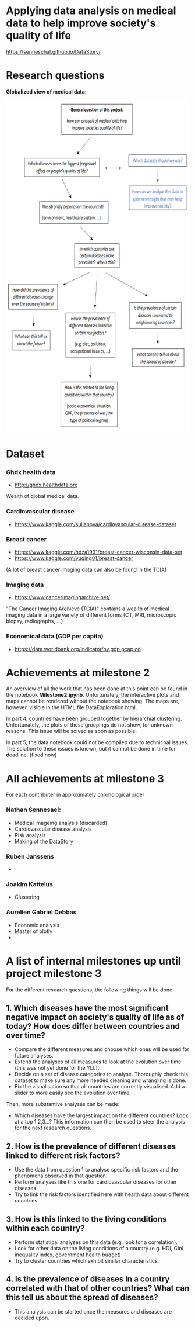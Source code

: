 # Applying data analysis on medical data to help improve society's quality of life

https://senneschal.github.io/DataStory/

# Research questions

**Globalized view of medical data:**

<p align="center">
<img src="https://github.com/Senneschal/Data_Science_Alliance/blob/master/Images/scheme.png" alt="alt text" width="700" height="910"></p>

# Dataset

### Ghdx health data 
* http://ghdx.healthdata.org

Wealth of global medical data.

### Cardiovascular disease
* https://www.kaggle.com/sulianova/cardiovascular-disease-dataset

### Breast cancer
* https://www.kaggle.com/hdza1991/breast-cancer-wisconsin-data-set
* https://www.kaggle.com/yuqing01/breast-cancer

(A lot of breast cancer imaging data can also be found in the TCIA)

### Imaging data
* https://www.cancerimagingarchive.net/

"The Cancer Imaging Archieve (TCIA)" contains a wealth of medical imaging data in a large variety of different forms (CT, MRI, microscopic biopsy, radiographs, ...)

### Economical data (GDP per capita) 

* https://data.worldbank.org/indicator/ny.gdp.pcap.cd


# Achievements at milestone 2
An overview of all the work that has been done at this point can be found in the notebook **Milestone2.ipynb**. Unfortunately, the interactive plots and maps cannot be rendered without the notebook showing. The maps are, however, visible in the HTML file DataExploration.html.

In part 4, countries have been grouped together by hierarchial clustering. Unfortunately, the plots of these groupings do not show, for unknown reasons. This issue will be solved as soon as possible. 

In part 5, the data notebook could not be compiled due to technichal issues. The solution to these issues is known, but it cannot be done in time for deadline. (fixed now)


# All achievements at milestone 3

For each contributer in approximately chronological order

### Nathan Sennesael:
* Medical imageing analysis (discarded)
* Cardiovascular disease analysis
* Risk analysis
* Making of the DataStory

### Ruben Janssens
* 

### Joakim Kattelus
* Clustering 


### Aurelien Gabriel Debbas
* Economic analysis
* Master of plotly
* 




# A list of internal milestones up until project milestone 3
For the different research questions, the following things will be done:

## 1. Which diseases have the most significant negative impact on society's quality of life as of today? How does differ between countries and over time?
* Compare the different measures and choose which ones will be used for future analyses.
* Extend the analyses of all measures to look at the evolution over time (this was not yet done for the YLL).
* Decide on a set of disease categories to analyse. Thoroughly check this dataset to make sure any more needed cleaning and wrangling is done.
* Fix the visualisation so that all countries are correctly visualised. Add a slider to more easily see the evolution over time.

Then, more substantive analyses can be made:
* Which diseases have the largest impact on the different countries? Look at a top 1,2,3...? This information can then be used to steer the analysis for the next research questions.

## 2. How is the prevalence of different diseases linked to different risk factors?
* Use the data from question 1 to analyse specific risk factors and the phenomena observed in that question.
* Perform analyses like this one for cardiovascular diseases for other diseases.
* Try to link the risk factors identified here with health data about different countries.

## 3. How is this linked to the living conditions within each country?
* Perform statistical analyses on this data (e.g. look for a correlation).
* Look for other data on the living conditions of a country (e.g. HDI, Gini inequality index, government health budget)
* Try to cluster countries which exhibit similar characteristics.

## 4. Is the prevalence of diseases in a country correlated with that of other countries? What can this tell us about the spread of diseases?
* This analysis can be started once the measures and diseases are decided upon.
